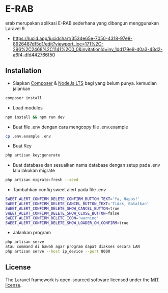 # E-RAB

erab merupakan aplikasi E-RAB sederhana yang dibangun menggunakan Laravel 9.

-   https://lucid.app/lucidchart/3534e65e-7050-4318-97e8-8926487df5d1/edit?viewport_loc=171%2C-296%2C2468%2C1141%2C0_0&invitationId=inv_1dd179e9-d0a3-43d2-a6f4-dfd442766f50

## Installation

-   Siapkan [Composer](https://getcomposer.org/download/) & [NodeJs LTS](https://nodejs.org/id) bagi yang belum punya. kemudian jalankan

```bash
composer install
```

-   Load modules

```bash
npm install && npm run dev
```

-   Buat file .env dengan cara mengcopy file .env.example

```bash
cp .env.example .env
```

-   Buat Key

```bash
php artisan key:generate
```

-   Buat database dan sesuaikan nama database dengan setup pada .env lalu lakukan migrate

```bash
php artisan migrate:fresh --seed
```

-   Tambahkan config sweet alert pada file .env

```bash
SWEET_ALERT_CONFIRM_DELETE_CONFIRM_BUTTON_TEXT='Ya, Hapus!'
SWEET_ALERT_CONFIRM_DELETE_CANCEL_BUTTON_TEXT='Tidak, Batalkan'
SWEET_ALERT_CONFIRM_DELETE_SHOW_CANCEL_BUTTON=true
SWEET_ALERT_CONFIRM_DELETE_SHOW_CLOSE_BUTTON=false
SWEET_ALERT_CONFIRM_DELETE_ICON='warning'
SWEET_ALERT_CONFIRM_DELETE_SHOW_LOADER_ON_CONFIRM=true
```

-   Jalankan program

```bash
php artisan serve
atau command di bawah agar program dapat diakses secara LAN
php artisan serve --host ip_device --port 8000
```

## License

The Laravel framework is open-sourced software licensed under the [MIT license](https://opensource.org/licenses/MIT).
